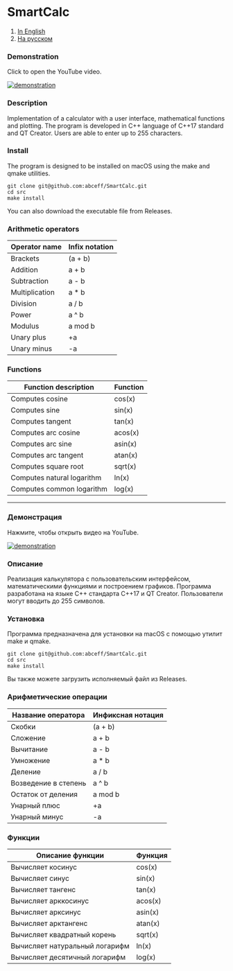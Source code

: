 # SmartCalc
1. [In English](#description)
2. [На русском](#описание)
### Demonstration
Click to open the YouTube video.

[![demonstration](https://img.youtube.com/vi/GPLL3D3H58s/0.jpg)](https://youtu.be/GPLL3D3H58s)

### Description
Implementation of a calculator with a user interface, mathematical functions and plotting. The program is developed in C++ language of C++17 standard and QT Creator.
Users are able to enter up to 255 characters.

### Install
The program is designed to be installed on macOS using the make and qmake utilities.
```
git clone git@github.com:abceff/SmartCalc.git
cd src
make install
```
You can also download the executable file from Releases.

### Arithmetic operators
| Operator name | Infix notation |
| --------- | ------ |
| Brackets | (a + b) |
| Addition | a + b |
| Subtraction | a - b |
| Multiplication | a * b |
| Division | a / b |
| Power | a ^ b |
| Modulus | a mod b |
| Unary plus | +a |
| Unary minus | -a |

### Functions
| Function description | Function |
| ------ | ------ |
| Computes cosine | cos(x) |
| Computes sine | sin(x) |
| Computes tangent | tan(x) |
| Computes arc cosine | acos(x) |
| Computes arc sine | asin(x) |
| Computes arc tangent | atan(x) |
| Computes square root | sqrt(x) |
| Computes natural logarithm | ln(x) |
| Computes common logarithm | log(x) |
***

### Демонстрация
Нажмите, чтобы открыть видео на YouTube.

[![demonstration](https://img.youtube.com/vi/GPLL3D3H58s/0.jpg)](https://youtu.be/GPLL3D3H58s)

### Описание
Реализация калькулятора с пользовательским интерфейсом, математическими функциями и построением графиков. Программа разработана на языке C++ стандарта C++17 и QT Creator.
Пользователи могут вводить до 255 символов.

### Установка
Программа предназначена для установки на macOS с помощью утилит make и qmake.
```
git clone git@github.com:abceff/SmartCalc.git
cd src
make install
```
Вы также можете загрузить исполняемый файл из Releases.

### Арифметические операции
| Название оператора | Инфиксная нотация |
| ------ | ------ |
| Скобки | (a + b) |
| Сложение | a + b |
| Вычитание | a - b |
| Умножение | a * b |
| Деление | a / b |
| Возведение в степень | a ^ b |
| Остаток от деления | a mod b |
| Унарный плюс | +a |
| Унарный минус | -a |

### Функции
| Описание функции | Функция |   
| ---------------- | ------- |  
| Вычисляет косинус | cos(x) |   
| Вычисляет синус | sin(x) |  
| Вычисляет тангенс | tan(x) |  
| Вычисляет арккосинус | acos(x) | 
| Вычисляет арксинус | asin(x) | 
| Вычисляет арктангенс | atan(x) |
| Вычисляет квадратный корень | sqrt(x) |
| Вычисляет натуральный логарифм | ln(x) | 
| Вычисляет десятичный логарифм | log(x) |